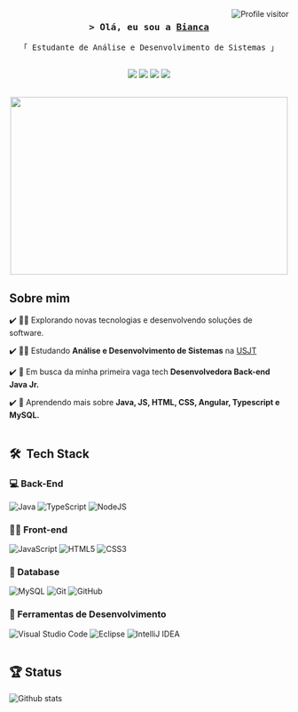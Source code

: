 <img align="right" src="https://komarev.com/ghpvc/?username=bia-cunha&color=006bed" alt="Profile visitor" />
</a>

<h3 align="center">
        <samp>&gt; Olá, eu sou a 
                <b><a target="_blank" href="https://alsiam.com">Bianca</a></b>
        </samp>
</h3>

<p align="center"> 
  <samp>
        「 Estudante de Análise e Desenvolvimento de Sistemas 」
    <br>
    <br>
  </samp>
</p>
 
<p align="center">
<a href="https://www.linkedin.com/in/bianca-cunha-silva/" alt="LinkedIn">
<img src="https://img.shields.io/badge/linkedin-%230077B5.svg?style=for-the-badge&logo=linkedin&logoColor=white"/></a> 
  
<a href="https://github.com/bia-cunha" alt="GitHub">
<img src="https://img.shields.io/badge/github-%23121011.svg?style=for-the-badge&logo=github&logoColor=white)"/></a> 

<a href="https://www.instagram.com/biacunha_/" alt="Instagram">
<img src="https://img.shields.io/badge/Instagram-%23E4405F.svg?style=for-the-badge&logo=Instagram&logoColor=white"/></a>
  
<a href="https://twitter.com/biaahcunha" alt="Twitter">
<img src="https://img.shields.io/badge/Twitter-%231DA1F2.svg?style=for-the-badge&logo=Twitter&logoColor=white"/></a> 
</p>
<br />


<div align= "center">
 <img height="320em" src="https://user-images.githubusercontent.com/74038190/250967618-de30015f-dc5f-4ecf-a49b-ccd2b89776e4.gif" min-width="400px" max-width="400px" width="500px" align="center">
</div>



## Sobre mim
  
:heavy_check_mark: 👩‍💻 Explorando novas tecnologias e desenvolvendo soluções de software.

:heavy_check_mark: :man_student: Estudando **Análise e Desenvolvimento de Sistemas** na <a href="https://www.usjt.br/">USJT</a>

:heavy_check_mark: 💼 Em busca da minha primeira vaga tech **Desenvolvedora Back-end Java Jr.** 

:heavy_check_mark: :memo: Aprendendo mais sobre **Java, JS, HTML, CSS, Angular, Typescript e MySQL.**
  <br></br>

## 🛠 &nbsp;Tech Stack

### :computer: Back-End

![Java](https://img.shields.io/badge/java-%23ED8B00.svg?style=for-the-badge&logo=openjdk&logoColor=white)
![TypeScript](https://img.shields.io/badge/typescript-%23007ACC.svg?style=for-the-badge&logo=typescript&logoColor=white)
![NodeJS](https://img.shields.io/badge/node.js-6DA55F?style=for-the-badge&logo=node.js&logoColor=white)

### :woman_artist: Front-end

![JavaScript](https://img.shields.io/badge/javascript-%23323330.svg?style=for-the-badge&logo=javascript&logoColor=%23F7DF1E)
![HTML5](https://img.shields.io/badge/html5-%23E34F26.svg?style=for-the-badge&logo=html5&logoColor=white)
![CSS3](https://img.shields.io/badge/css3-%231572B6.svg?style=for-the-badge&logo=css3&logoColor=white)


### :game_die: Database
![MySQL](https://img.shields.io/badge/mysql-%2300f.svg?style=for-the-badge&logo=mysql&logoColor=white)
![Git](https://img.shields.io/badge/git-%23F05033.svg?style=for-the-badge&logo=git&logoColor=white)
![GitHub](https://img.shields.io/badge/github-%23121011.svg?style=for-the-badge&logo=github&logoColor=white)

### :wrench: Ferramentas de Desenvolvimento

![Visual Studio Code](https://img.shields.io/badge/Visual%20Studio%20Code-0078d7.svg?style=for-the-badge&logo=visual-studio-code&logoColor=white)
![Eclipse](https://img.shields.io/badge/Eclipse-FE7A16.svg?style=for-the-badge&logo=Eclipse&logoColor=white)
![IntelliJ IDEA](https://img.shields.io/badge/IntelliJIDEA-000000.svg?style=for-the-badge&logo=intellij-idea&logoColor=white)
<br></br>

## :trophy: Status

<img src="https://github-readme-stats.vercel.app/api/top-langs/?username=bia-cunha&theme=dark&hide_border=false&include_all_commits=true&count_private=true&layout=compact" alt="Github stats"/>






